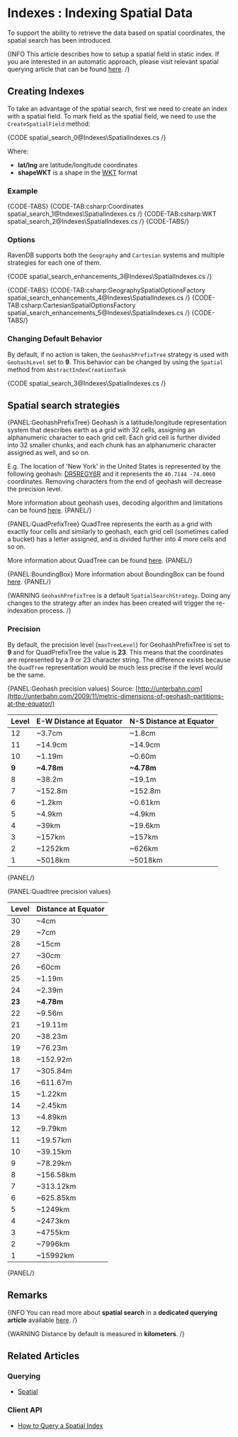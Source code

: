 # Indexes : Indexing Spatial Data

To support the ability to retrieve the data based on spatial coordinates, the spatial search has been introduced.

{INFO This article describes how to setup a spatial field in static index. If you are interested in an automatic approach, please visit relevant spatial querying article that can be found [here](../indexes/querying/spatial). /}

## Creating Indexes

To take an advantage of the spatial search, first we need to create an index with a spatial field. To mark field as the spatial field, we need to use the `CreateSpatialField` method:

{CODE spatial_search_0@Indexes\SpatialIndexes.cs /}

Where:   
     
*	**lat/lng** are latitude/longitude coordinates   
*	**shapeWKT** is a shape in the [WKT](https://en.wikipedia.org/wiki/Well-known_text_representation_of_geometry) format    

### Example

{CODE-TABS}
{CODE-TAB:csharp:Coordinates spatial_search_1@Indexes\SpatialIndexes.cs /}
{CODE-TAB:csharp:WKT spatial_search_2@Indexes\SpatialIndexes.cs /}
{CODE-TABS/}

### Options

RavenDB supports both the `Geography` and `Cartesian` systems and multiple strategies for each one of them.

{CODE spatial_search_enhancements_3@Indexes\SpatialIndexes.cs /}

{CODE-TABS}
{CODE-TAB:csharp:GeographySpatialOptionsFactory spatial_search_enhancements_4@Indexes\SpatialIndexes.cs /}
{CODE-TAB:csharp:CartesianSpatialOptionsFactory spatial_search_enhancements_5@Indexes\SpatialIndexes.cs /}
{CODE-TABS/}

### Changing Default Behavior

By default, if no action is taken, the `GeohashPrefixTree` strategy is used with `GeohashLevel` set to **9**. This behavior can be changed by using the `Spatial` method from `AbstractIndexCreationTask`

{CODE spatial_search_3@Indexes\SpatialIndexes.cs /}

## Spatial search strategies

{PANEL:GeohashPrefixTree}
Geohash is a latitude/longitude representation system that describes earth as a grid with 32 cells, assigning an alphanumeric character to each grid cell. Each grid cell is further divided into 32 smaller chunks, and each chunk has an alphanumeric character assigned as well, and so on.

E.g. The location of 'New York' in the United States is represented by the following geohash: [DR5REGY6R](http://geohash.org/dr5regy6r) and it represents the `40.7144 -74.0060` coordinates. Removing characters from the end of geohash will decrease the precision level.

More information about geohash uses, decoding algorithm and limitations can be found [here](https://en.wikipedia.org/wiki/Geohash).
{PANEL/}

{PANEL:QuadPrefixTree}
QuadTree represents the earth as a grid with exactly four cells and similarly to geohash, each grid cell (sometimes called a bucket) has a letter assigned, and is divided further into 4 more cells and so on.

More information about QuadTree can be found [here](https://en.wikipedia.org/wiki/Quadtree).
{PANEL/}

{PANEL:BoundingBox}
More information about BoundingBox can be found [here](https://en.wikipedia.org/wiki/Minimum_bounding_rectangle).
{PANEL/}

{WARNING `GeohashPrefixTree` is a default `SpatialSearchStrategy`. Doing any changes to the strategy after an index has been created will trigger the re-indexation process. /}

### Precision

By default, the precision level (`maxTreeLevel`) for GeohashPrefixTree is set to **9** and for QuadPrefixTree the value is **23**. This means that the coordinates are represented by a 9 or 23 character string. The difference exists because the `QuadTree` representation would be much less precise if the level would be the same.

{PANEL:Geohash precision values}
Source: [http://unterbahn.com](http://unterbahn.com/2009/11/metric-dimensions-of-geohash-partitions-at-the-equator/)

| Level | E-W Distance at Equator | N-S Distance at Equator |
|:----- |:------------------------|:------------------------|
| 12    | ~3.7cm                  | ~1.8cm                  |
| 11    | ~14.9cm                 | ~14.9cm                 |
| 10    | ~1.19m                  | ~0.60m                  |
| **9** | **~4.78m**              | **~4.78m**              |
| 8     | ~38.2m                  | ~19.1m                  |
| 7     | ~152.8m                 | ~152.8m                 |
| 6     | ~1.2km                  | ~0.61km                 |
| 5     | ~4.9km                  | ~4.9km                  |
| 4     | ~39km                   | ~19.6km                 |
| 3     | ~157km                  | ~157km                  |
| 2     | ~1252km                 | ~626km                  |
| 1     | ~5018km                 | ~5018km                 |

{PANEL/}

{PANEL:Quadtree precision values}

| Level | Distance at Equator |
|:-------|:-------------------|
| 30     | ~4cm               |
| 29     | ~7cm               |
| 28     | ~15cm              |
| 27     | ~30cm              |
| 26     | ~60cm              |
| 25     | ~1.19m             |
| 24     | ~2.39m             |
| **23** | **~4.78m**         |
| 22     | ~9.56m             |
| 21     | ~19.11m            |
| 20     | ~38.23m            |
| 19     | ~76.23m            |
| 18     | ~152.92m           |
| 17     | ~305.84m           |
| 16     | ~611.67m           |
| 15     | ~1.22km            |
| 14     | ~2.45km            |
| 13     | ~4.89km            |
| 12     | ~9.79km            |
| 11     | ~19.57km           |
| 10     | ~39.15km           |
| 9      | ~78.29km           |
| 8      | ~156.58km          |
| 7      | ~313.12km          |
| 6      | ~625.85km          |
| 5      | ~1249km            |
| 4      | ~2473km            |
| 3      | ~4755km            |
| 2      | ~7996km            |
| 1      | ~15992km           |

{PANEL/}

## Remarks

{INFO You can read more about **spatial search** in a **dedicated querying article** available [here](../indexes/querying/spatial). /}

{WARNING Distance by default is measured in **kilometers**. /}

## Related Articles

### Querying

- [Spatial](../indexes/querying/spatial)

### Client API

- [How to Query a Spatial Index](../client-api/session/querying/how-to-query-a-spatial-index)
